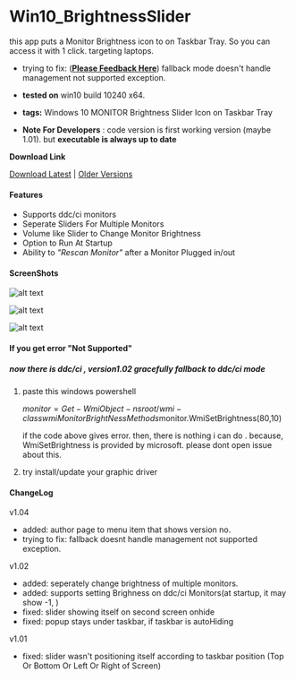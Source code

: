 # Win10_BrightnessSlider
this app puts a Monitor Brightness icon to on Taskbar Tray. So you can access it with 1 click.
targeting laptops. 

* trying to fix: (**[Please Feedback Here](https://github.com/blackholeearth/Win10_BrightnessSlider/issues/16)**)  fallback mode doesn't handle management not supported exception.  

* **tested on** win10 build 10240 x64.
* **tags:** Windows 10 MONITOR Brightness Slider Icon on Taskbar Tray
* **Note For Developers**  : code version is  first working version (maybe 1.01). but **executable is always up to date**

**Download Link**  

[Download Latest](https://github.com/blackholeearth/Win10_BrightnessSlider/blob/master/Win10_BrightnessSlider/bin/Debug/Win10_BrightnessSlider.exe?raw=true)   |   [Older Versions](https://github.com/blackholeearth/Win10_BrightnessSlider/releases)


#### Features

* Supports ddc/ci monitors
* Seperate Sliders For Multiple Monitors
* Volume like Slider to Change Monitor Brightness
* Option to Run At Startup
* Ability to *"Rescan Monitor"* after a Monitor Plugged in/out

#### ScreenShots

![alt text](https://github.com/blackholeearth/Win10_BrightnessSlider/blob/master/ss1.jpg?raw=true)

![alt text](https://github.com/blackholeearth/Win10_BrightnessSlider/blob/master/ss2.jpg?raw=true)

![alt text](https://github.com/blackholeearth/Win10_BrightnessSlider/blob/master/ss3.jpg?raw=true)


 
#### If you get error "Not Supported" 
#####  now there is ddc/ci , version1.02 gracefully fallback to ddc/ci mode  

1) paste this  windows powershell 
   
   $monitor = Get-WmiObject -ns root/wmi -class wmiMonitorBrightNessMethods$monitor.WmiSetBrightness(80,10) 
  
   if the code above gives error. then, there is nothing i can do . 
   because, WmiSetBrightness is provided by microsoft.  please dont open issue about this.
    
2) try install/update your graphic driver  

 
#### ChangeLog
v1.04
* added: author page to  menu item  that shows version no.
* trying to fix: fallback doesnt handle management not supported exception.

v1.02

* added: seperately change brightness of multiple monitors.
* added: supports setting Brighness on ddc/ci Monitors(at startup, it may show -1,  )
* fixed: slider showing itself on second screen onhide 
* fixed: popup stays under taskbar, if taskbar is autoHiding  

v1.01

* fixed: slider wasn't positioning itself according to taskbar position (Top Or Bottom Or Left Or Right of Screen)

